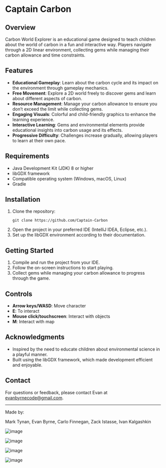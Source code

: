 # Captain Carbon

## Overview
Carbon World Explorer is an educational game designed to teach children about the world of carbon in a fun and interactive way. Players navigate through a 2D linear environment, collecting gems while managing their carbon allowance and time constraints.

## Features
- **Educational Gameplay**: Learn about the carbon cycle and its impact on the environment through gameplay mechanics.
- **Free Movement**: Explore a 2D world freely to discover gems and learn about different aspects of carbon.
- **Resource Management**: Manage your carbon allowance to ensure you don’t exceed the limit while collecting gems.
- **Engaging Visuals**: Colorful and child-friendly graphics to enhance the learning experience.
- **Interactive Learning**: Gems and environmental elements provide educational insights into carbon usage and its effects.
- **Progressive Difficulty**: Challenges increase gradually, allowing players to learn at their own pace.

## Requirements
- Java Development Kit (JDK) 8 or higher
- libGDX framework 
- Compatible operating system (Windows, macOS, Linux)
- Gradle

## Installation
1. Clone the repository:
   ```
   git clone https://github.com/Captain-Carbon
   ```
2. Open the project in your preferred IDE (IntelliJ IDEA, Eclipse, etc.).
3. Set up the libGDX environment according to their documentation.

## Getting Started
1. Compile and run the project from your IDE.
2. Follow the on-screen instructions to start playing.
3. Collect gems while managing your carbon allowance to progress through the game.

## Controls
- **Arrow keys/WASD**: Move character
- **E**: To interact
- **Mouse click/touchscreen**: Interact with objects
- **M**: Interact with map

## Acknowledgments
- Inspired by the need to educate children about environmental science in a playful manner.
- Built using the libGDX framework, which made development efficient and enjoyable.

## Contact
For questions or feedback, please contact Evan at evanbyrnecode@gmail.com.

---

Made by:

Mark Tynan, Evan Byrne, Carlo Finnegan, Zack Istasse, Ivan Kalgashkin


![image](https://github.com/0venBurn/Captain-Carbon/assets/142607853/b7e8a18b-e0be-4479-93c6-947703dd3874)

![image](https://github.com/0venBurn/Captain-Carbon/assets/142607853/cff54a2e-6aef-4a54-8a2c-74e5d8d55134)

![image](https://github.com/0venBurn/Captain-Carbon/assets/142607853/d432a1a8-feb2-420d-8e23-c6b1aa4d3b07)

![image](https://github.com/0venBurn/Captain-Carbon/assets/142607853/5a4edff5-39fd-4cda-9739-33e457a890a7)
